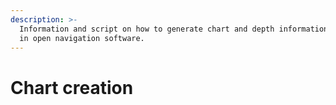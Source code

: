 ```yaml
---
description: >-
  Information and script on how to generate chart and depth information for use
  in open navigation software.
---
```


# Chart creation

